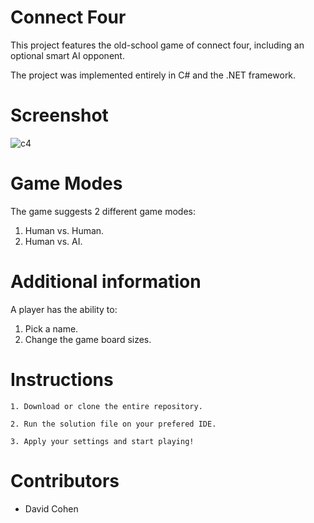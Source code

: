 # Connect Four
This project features the old-school game of connect four, including an optional smart AI opponent.

The project was implemented entirely in C# and the .NET framework.

# Screenshot

![c4](https://user-images.githubusercontent.com/100681732/156192585-89764945-e1d2-4628-9369-8578b6880eff.PNG)


# Game Modes

The game suggests 2 different game modes:
  
  1. Human vs. Human.
  2. Human vs. AI.

# Additional information

A player has the ability to:
  1. Pick a name.
  2. Change the game board sizes.

# Instructions

  `1. Download or clone the entire repository.`

  `2. Run the solution file on your prefered IDE.`
  
  `3. Apply your settings and start playing!`
  
# Contributors

* David Cohen
